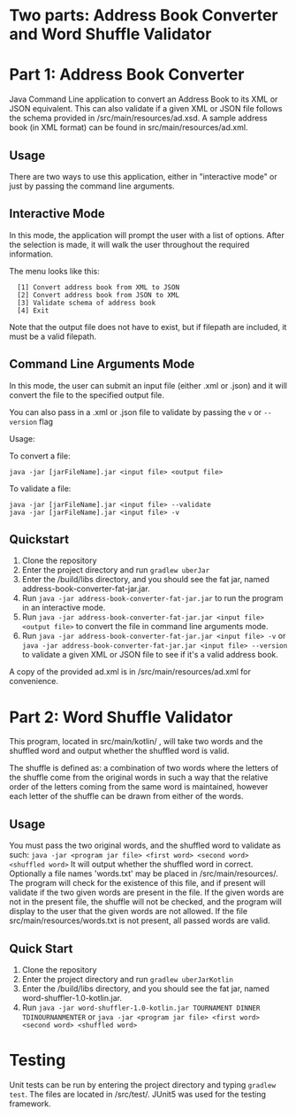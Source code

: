 # Two parts: Address Book Converter and Word Shuffle Validator

# Part 1: Address Book Converter
Java Command Line application to convert an Address Book to its XML or JSON equivalent.
This can also validate if a given XML or JSON file follows the schema provided in /src/main/resources/ad.xsd.
A sample address book (in XML format) can be found in src/main/resources/ad.xml. 

## Usage
There are two ways to use this application, either in "interactive mode" or just by passing the command line arguments.
## Interactive Mode
In this mode, the application will prompt the user with a list of options. After the selection is made, it will walk the user throughout the required information.

The menu looks like this:

      [1] Convert address book from XML to JSON
      [2] Convert address book from JSON to XML
      [3] Validate schema of address book
      [4] Exit
     
Note that the output file does not have to exist, but if filepath are included, it must be a valid filepath.

## Command Line Arguments Mode
In this mode, the user can submit an input file (either .xml or .json) and it will convert the file to the specified output file.

You can also pass in a .xml or .json file to validate by passing the ```v``` or ```--version``` flag

Usage:

To convert a file:
```
java -jar [jarFileName].jar <input file> <output file>
```
To validate a file:
```
java -jar [jarFileName].jar <input file> --validate
java -jar [jarFileName].jar <input file> -v
```

## Quickstart
1. Clone the repository
2. Enter the project directory and run ```gradlew uberJar```
3. Enter the /build/libs directory, and you should see the fat jar, named address-book-converter-fat-jar.jar.
4. Run ```java -jar address-book-converter-fat-jar.jar``` to run the program in an interactive mode.
5. Run ```java -jar address-book-converter-fat-jar.jar <input file> <output file>``` to convert the file in command line arguments mode.
6. Run ```java -jar address-book-converter-fat-jar.jar <input file> -v``` or ```java -jar address-book-converter-fat-jar.jar <input file> --version``` to validate a given XML or JSON file to see if it's a valid address book.

A copy of the provided ad.xml is in /src/main/resources/ad.xml for convenience.



# Part 2: Word Shuffle Validator
This program, located in src/main/kotlin/ , will take two words and the shuffled word and output whether the shuffled word is valid.

The shuffle is defined as: a combination of two words where the letters of the shuffle come from the original
words in such a way that the relative order of the letters coming from the same word is
maintained, however each letter of the shuffle can be drawn from either of the words.

## Usage
You must pass the two original words, and the shuffled word to validate as such:
```java -jar <program jar file> <first word> <second word> <shuffled word>```
It will output whether the shuffled word in correct. Optionally a file names 'words.txt'
may be placed in /src/main/resources/. The program will check for the existence of this file, and if present
will validate if the two given words are present in the file. If the given words are not in the present file, 
the shuffle will not be checked, and the program will display to the user that the given words
are not allowed. If the file src/main/resources/words.txt is not present, all passed words are valid.

## Quick Start
1. Clone the repository
2. Enter the project directory and run ```gradlew uberJarKotlin```
3. Enter the /build/libs directory, and you should see the fat jar, named word-shuffler-1.0-kotlin.jar.
4. Run ```java -jar word-shuffler-1.0-kotlin.jar TOURNAMENT DINNER TDINOURNANMENTER``` or ```java -jar <program jar file> <first word> <second word> <shuffled word>```

# Testing
Unit tests can be run by entering the project directory and typing ```gradlew test```.
The files are located in /src/test/.
JUnit5 was used for the testing framework.